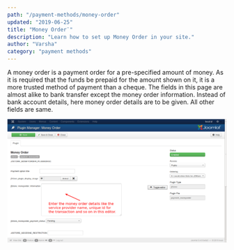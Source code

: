 ```yaml
---
path: "/payment-methods/money-order"
updated: "2019-06-25"
title: "Money Order¨"
description: "Learn how to set up Money Order in your site."
author: "Varsha"
category: "payment methods"
---
```


A money order is a payment order for a pre-specified amount of money. As it is required that the funds be prepaid for the amount shown on it, it is a more trusted method of payment than a cheque. The fields in this page are almost alike to bank transfer except the money order information. Instead of bank account details, here money order details are to be given. All other fields are same.

![paymethod](../../images/payment-methods/money-order/paymethod_mo.png)
